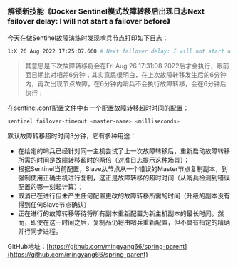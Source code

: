 ### 解锁新技能《Docker Sentinel模式故障转移后出现日志Next failover delay: I will not start a failover before》

今天在做Sentinel故障演练时发现哨兵节点打印如下日志：

```sh
1:X 26 Aug 2022 17:25:07.660 # Next failover delay: I will not start a failover before Fri Aug 26 17:31:08 2022
```

> 其意思是下次故障转移将会在Fri Aug 26 17:31:08
> 2022后才会执行，跟前面日期比对相差6分钟；其实意思很明白，在上次故障转移发生后的6分钟内，再次出现节点故障，在6分钟内哨兵不会执行故障转移，会在6分钟后执行；

在sentinel.conf配置文件中有一个配置故障转移超时时间的配置：

```sh
sentinel failover-timeout <master-name> <milliseconds>
```

默认故障转移超时时间3分钟，它有多种用途：

- 在给定的哨兵已经针对同一主机尝试了上一次故障转移后，重新启动故障转移所需的时间是故障转移超时的两倍（对准日志提示这种场景）；
- 根据Sentinel当前配置，Slave从节点从一个错误的Master节点复制副本，到强制使用正确主机进行复制，这正是故障转移的超时时间（从哨兵检测到错误配置的哪一刻起计算）；
- 取消已在进行但未产生任何配置更改的故障转移所需的时间（升级的副本没有得到任何Slave节点确认）
- 正在进行的故障转移等待将所有副本重新配置为新主机副本的最长时间。然而，即使在这一时间之后，复制品仍将由哨兵重新配置，但不具有指定的精确并行同步进程。

GitHub地址：[https://github.com/mingyang66/spring-parent](https://github.com/mingyang66/spring-parent)